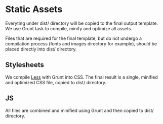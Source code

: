 # Static Assets

Everyting under dist/ directory will be copied to the final output template. We use Grunt task to compile, minify and
optimize all assets.

Files that are required for the final template, but do not undergo a compilation process (fonts and images directory
for example), should be placed directly into dist/ directory.

## Stylesheets

We compile [Less](http://lesscss.org) with Grunt into CSS. The final result is a single, minified and optimized CSS
file, copied to dist/ directory.

## JS
All files are combined and minified using Grunt and then copied to dist/ directory.